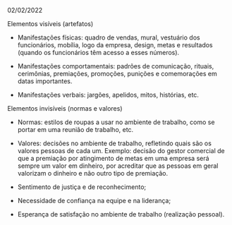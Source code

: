 02/02/2022

Elementos visíveis (artefatos)

- Manifestações físicas: quadro de vendas, mural, vestuário dos funcionários, mobília, logo da empresa, design, metas e resultados (quando os funcionários têm acesso a esses números).

- Manifestações comportamentais: padrões de comunicação, rituais, cerimônias, premiações, promoções, punições e comemorações em datas importantes.

- Manifestações verbais: jargões, apelidos, mitos, histórias, etc.

Elementos invisíveis (normas e valores)

- Normas: estilos de roupas a usar no ambiente de trabalho, como se portar em uma reunião de trabalho, etc.

- Valores: decisões no ambiente de trabalho, refletindo quais são os valores pessoas de cada um. Exemplo: decisão do gestor comercial de que a premiação por atingimento de metas em uma empresa será sempre um valor em dinheiro, por acreditar que as pessoas em geral valorizam o dinheiro e não outro tipo de premiação.

- Sentimento de justiça e de reconhecimento;
- Necessidade de confiança na equipe e na liderança;
- Esperança de satisfação no ambiente de trabalho (realização pessoal). 
